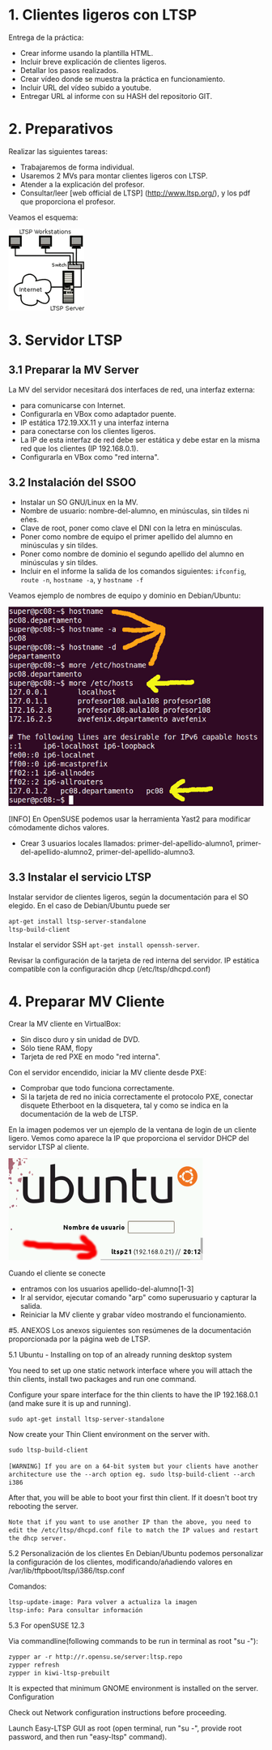 # 1. Clientes ligeros con LTSP
Entrega de la práctica:
* Crear informe usando la plantilla HTML.
* Incluir breve explicación de clientes ligeros.
* Detallar los pasos realizados.
* Crear vídeo donde se muestra la práctica en funcionamiento.
* Incluir URL del vídeo subido a youtube.
* Entregar URL al informe con su HASH del repositorio GIT.

# 2. Preparativos
Realizar las siguientes tareas:
* Trabajaremos de forma individual.
* Usaremos 2 MVs para montar clientes ligeros con LTSP.
* Atender a la explicación del profesor.
* Consultar/leer [web official de LTSP] (http://www.ltsp.org/), y los pdf 
  que proporciona el profesor.

Veamos el esquema:

![Esquema](./ltsp-diagram.png)

# 3. Servidor LTSP
## 3.1 Preparar la MV Server
La MV del servidor necesitará dos interfaces de red, una interfaz externa:
* para comunicarse con Internet.
* Configurarla en VBox como adaptador puente.
* IP estática 172.19.XX.11
y una interfaz interna
* para conectarse con los clientes ligeros.
* La IP de esta interfaz de red debe ser estática y debe estar en la misma red que los clientes (IP 192.168.0.1).
* Configurarla en VBox como "red interna".

## 3.2 Instalación del SSOO
* Instalar un SO GNU/Linux en la MV.
* Nombre de usuario: nombre-del-alumno, en minúsculas, sin tildes ni eñes. 
* Clave de root, poner como clave el DNI con la letra en minúsculas.
* Poner como nombre de equipo el primer apellido del alumno en minúsculas y sin tildes.
* Poner como nombre de dominio el segundo apellido del alumno en minúsculas y sin tildes.
* Incluir en el informe la salida de los comandos siguientes: `ifconfig`, `route -n`, `hostname -a`, y `hostname -f`

Veamos ejemplo de nombres de equipo y dominio en Debian/Ubuntu:

![names](./debian-host-domain-names.png)


[INFO] En OpenSUSE podemos usar la herramienta Yast2 para modificar cómodamente dichos valores.
* Crear 3 usuarios locales llamados: primer-del-apellido-alumno1, primer-del-apellido-alumno2,
primer-del-apellido-alumno3.

## 3.3 Instalar el servicio LTSP
Instalar servidor de clientes ligeros, según la documentación para el SO elegido. En el caso de Debian/Ubuntu puede ser

    apt-get install ltsp-server-standalone
    ltsp-build-client

Instalar el servidor SSH `apt-get install openssh-server`.

Revisar la configuración de la tarjeta de red interna del servidor. 
IP estática compatible con la configuración dhcp (/etc/ltsp/dhcpd.conf)

# 4. Preparar MV Cliente
Crear la MV cliente en VirtualBox:
* Sin disco duro y sin unidad de DVD.
* Sólo tiene RAM, flopy
* Tarjeta de red PXE en modo "red interna".

Con el servidor encendido, iniciar la MV cliente desde PXE:
* Comprobar que todo funciona correctamente.
* Si la tarjeta de red no inicia correctamente el protocolo PXE, 
conectar disquete Etherboot en la disquetera, tal y como se indica en la documentación de la web de LTSP.

En la imagen podemos ver un ejemplo de la ventana de login de un cliente ligero. 
Vemos como aparece la IP que proporciona el servidor DHCP del servidor LTSP al cliente.

![client](./ltsp-client-login.png)

Cuando el cliente se conecte
* entramos con los usuarios apellido-del-alumno[1-3]
* Ir al servidor, ejecutar comando "arp" como superusuario y capturar la salida.
* Reiniciar la MV cliente y grabar vídeo mostrando el funcionamiento.

#5. ANEXOS
Los anexos siguientes son resúmenes de la documentación proporcionada por la página web de LTSP.

5.1 Ubuntu - Installing on top of an already running desktop system

You need to set up one static network interface where you will attach the thin clients, install two packages and run one command.

Configure your spare interface for the thin clients to have the IP 192.168.0.1 (and make sure it is up and running).

    sudo apt-get install ltsp-server-standalone

Now create your Thin Client environment on the server with.

    sudo ltsp-build-client

    [WARNING] If you are on a 64-bit system but your clients have another architecture use the --arch option eg. sudo ltsp-build-client --arch i386

After that, you will be able to boot your first thin client. If it doesn't boot try rebooting the server.

    Note that if you want to use another IP than the above, you need to edit the /etc/ltsp/dhcpd.conf file to match the IP values and restart the dhcp server.

5.2 Personalización de los clientes
En Debian/Ubuntu podemos personalizar la configuración de los clientes, modificando/añadiendo valores en /var/lib/tftpboot/ltsp/i386/ltsp.conf

Comandos:

    ltsp-update-image: Para volver a actualiza la imagen
    ltsp-info: Para consultar información


5.3 For openSUSE 12.3

Via commandline(following commands to be run in terminal as root "su -"):

    zypper ar -r http://r.opensu.se/server:ltsp.repo
    zypper refresh
    zypper in kiwi-ltsp-prebuilt

It is expected that minimum GNOME environment is installed on the server.
Configuration

Check out Network configuration instructions before proceeding.

Launch Easy-LTSP GUI as root (open terminal, run "su -", provide root password, and then run "easy-ltsp" command). 
